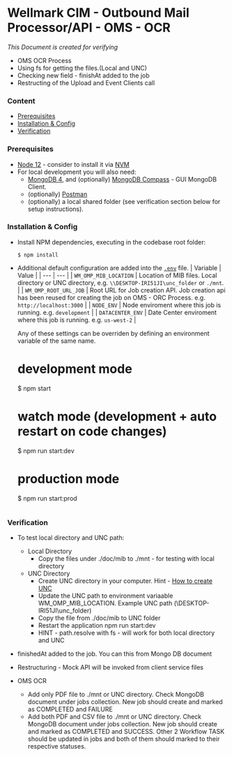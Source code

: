 # Wellmark CIM - Outbound Mail Processor/API - OMS - OCR
*This Document is created for verifying*
- OMS OCR Process
- Using fs for getting the files.(Local and UNC)
- Checking new field - finishAt added to the job
- Restructing of the Upload and Event Clients call

### Content
- [Prerequisites](#prerequisites)
- [Installation & Config](#installation-config)
- [Verification](#verification)

### Prerequisites
- [Node 12](https://nodejs.org/en/) - consider to install it via
  [NVM](https://github.com/nvm-sh/nvm)
- For local development you will also need:
  - [MongoDB 4](https://www.mongodb.com/download-center/community), and
    (optionally) [MongoDB Compass](https://www.mongodb.com/products/compass) -
    GUI MongoDB Client.
  - (optionally) [Postman](https://www.postman.com/)
  - (optionally) a local shared folder (see verification section below for
    setup instructions).

### Installation & Config

- Install NPM dependencies, executing in the codebase root folder:
  ```
  $ npm install
  ```

- Additional default configuration are added into the [`.env`](.env) file.
  | Variable | Value |
  | --- | --- |
  | `WM_OMP_MIB_LOCATION` | Location of MIB files. Local directory or UNC directory, e.g. `\\DESKTOP-IRI51JI\unc_folder` or `./mnt`. |
  | `WM_OMP_ROOT_URL_JOB` | Root URL for Job creation API. Job creation api has been reused for creating the job on OMS - ORC Process. e.g. `http://localhost:3000` |
  | `NODE_ENV` | Node enviroment where this job is running. e.g. `development` |
  | `DATACENTER_ENV` | Date Center enviroment where this job is running. e.g. `us-west-2` |

  Any of these settings can be overriden by defining an environment variable of
  the same name.
    
  # development mode
  $ npm start

  # watch mode (development + auto restart on code changes)
  $ npm run start:dev

  # production mode
  $ npm run start:prod
  ```

### Verification
- To test local directory and UNC path:
  - Local Directory 
    - Copy the files under ./doc/mib to ./mnt - for testing with local directory
  - UNC Directory 
    - Create UNC directory in your computer. Hint - [How to create UNC](https://knowledge.autodesk.com/support/3ds-max/learn-explore/caas/sfdcarticles/sfdcarticles/How-to-assign-a-path-using-the-Universal-Naming-Convention-UNC.html) 
    - Update the UNC path to environment variaable WM_OMP_MIB_LOCATION. Example UNC path (\\DESKTOP-IRI51JI\unc_folder) 
    - Copy the file from ./doc/mib to UNC folder
    - Restart the application npm run start:dev
    - HINT - path.resolve with fs - will work for both local directory and UNC

- finishedAt added to the job. You can this from Mongo DB document

- Restructuring - Mock API will be invoked from client service files

- OMS OCR
    - Add only PDF file to ./mnt or UNC directory. Check MongoDB document under jobs collection. New job should create and marked as COMPLETED and FAILURE
    - Add both PDF and CSV file to ./mnt or UNC directory. Check MongoDB document under jobs collection. New job should create and marked as COMPLETED and SUCCESS. Other 2 Workflow TASK should be updated in jobs and both of them should marked to their respective statuses.